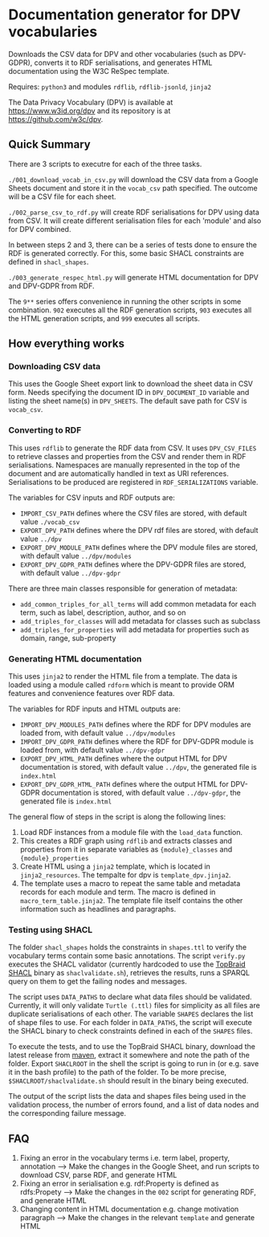 # Documentation generator for DPV vocabularies

Downloads the CSV data for DPV and other vocabularies (such as DPV-GDPR), converts it to RDF serialisations, and generates HTML documentation using the W3C ReSpec template.

Requires: `python3` and modules `rdflib`, `rdflib-jsonld`, `jinja2`

The Data Privacy Vocabulary (DPV) is available at https://www.w3id.org/dpv and its repository is at https://github.com/w3c/dpv. 

## Quick Summary

There are 3 scripts to executre for each of the three tasks.

`./001_download_vocab_in_csv.py` will download the CSV data from a Google Sheets document and store it in the `vocab_csv` path specified. The outcome will be a CSV file for each sheet.

`./002_parse_csv_to_rdf.py` will create RDF serialisations for DPV using data from CSV. It will create different serialisation files for each 'module' and also for DPV combined.

In between steps 2 and 3, there can be a series of tests done to ensure the RDF is generated correctly. For this, some basic SHACL constraints are defined in `shacl_shapes`.

`./003_generate_respec_html.py` will generate HTML documentation for DPV and DPV-GDPR from RDF.

The `9**` series offers convenience in running the other scripts in some combination. `902` executes all the RDF generation scripts, `903` executes all the HTML generation scripts, and `999` executes all scripts.
## How everything works

### Downloading CSV data

This uses the Google Sheet export link to download the sheet data in CSV form. Needs specifying the document ID in `DPV_DOCUMENT_ID` variable and listing the sheet name(s) in `DPV_SHEETS`. The default save path for CSV is `vocab_csv`.

### Converting to RDF

This uses `rdflib` to generate the RDF data from CSV. It uses `DPV_CSV_FILES` to retrieve classes and properties from the CSV and render them in RDF serialisations. Namespaces are manually represented in the top of the document and are automatically handled in text as URI references. Serialisations to be produced are registered in `RDF_SERIALIZATIONS` variable.

The variables for CSV inputs and RDF outputs are:

* `IMPORT_CSV_PATH` defines where the CSV files are stored, with default value `./vocab_csv`
* `EXPORT_DPV_PATH` defines where the DPV rdf files are stored, with default value `../dpv`
* `EXPORT_DPV_MODULE_PATH` defines where the DPV module files are stored, with default value `../dpv/modules`
* `EXPORT_DPV_GDPR_PATH`  defines where the DPV-GDPR files are stored, with default value `../dpv-gdpr`

There are three main classes responsible for generation of metadata:

* `add_common_triples_for_all_terms` will add common metadata for each term, such as label, description, author, and so on
* `add_triples_for_classes` will add metadata for classes such as subclass
* `add_triples_for_properties` will add metadata for properties such as domain, range, sub-property

### Generating HTML documentation

This uses `jinja2` to render the HTML file from a template. The data is loaded using a module called `rdform` which is meant to provide ORM features and convenience features over RDF data. 

The variables for RDF inputs and HTML outputs are:

* `IMPORT_DPV_MODULES_PATH` defines where the RDF for DPV modules are loaded from, with default value `../dpv/modules`
* `IMPORT_DPV_GDPR_PATH` defines where the RDF for DPV-GDPR module is loaded from,  with default value `../dpv-gdpr`
* `EXPORT_DPV_HTML_PATH` defines where the output HTML for DPV documentation is stored, with default value `../dpv`, the generated file is `index.html`
* `EXPORT_DPV_GDPR_HTML_PATH` defines where the output HTML for DPV-GDPR documentation is stored, with default value `../dpv-gdpr`, the generated file is `index.html`

The general flow of steps in the script is along the following lines:

1. Load RDF instances from a module file with the `load_data` function. 
2. This creates a RDF graph using `rdflib` and extracts classes and properties from it in separate variables as `{module}_classes` and `{module}_properties`
3. Create HTML using a `jinja2` template, which is located in `jinja2_resources`. The tempalte for dpv is `template_dpv.jinja2`.
4. The template uses a macro to repeat the same table and metadata records for each module and term. The macro is defined in `macro_term_table.jinja2`. The template file itself contains the other information such as headlines and paragraphs.

### Testing using SHACL

The folder `shacl_shapes` holds the constraints in `shapes.ttl` to verify the vocabulary terms contain some basic annotations. The script `verify.py` executes the SHACL validator (currently hardcoded to use the [TopBraid SHACL](https://github.com/TopQuadrant/shacl) binary as `shaclvalidate.sh`), retrieves the results, runs a SPARQL query on them to get the failing nodes and messages.

The script uses `DATA_PATHS` to declare what data files should be validated. Currently, it will only validate `Turtle (.ttl)` files for simplicity as all files are duplicate serialisations of each other. The variable `SHAPES` declares the list of shape files to use. For each folder in `DATA_PATHS`, the script will execute the SHACL binary to check constraints defined in each of the `SHAPES` files.

To execute the tests, and to use the TopBraid SHACL binary, download the latest release from [maven](https://repo1.maven.org/maven2/org/topbraid/shacl/), extract it somewhere and note the path of the folder. Export `SHACLROOT` in the shell the script is going to run in (or e.g. save it in the bash profile) to the path of the folder. To be more precise, `$SHACLROOT/shaclvalidate.sh` should result in the binary being executed. 

The output of the script lists the data and shapes files being used in the validation process, the number of errors found, and a list of data nodes and the corresponding failure message.

## FAQ

1. Fixing an error in the vocabulary terms i.e. term label, property, annotation --> Make the changes in the Google Sheet, and run scripts to download CSV, parse RDF, and generate HTML
2. Fixing an error in serialisation e.g. rdf:Property is defined as rdfs:Propety --> Make the changes in the `002` script for generating RDF, and generate HTML
3. Changing content in HTML documentation e.g. change motivation paragraph --> Make the changes in the relevant `template` and generate HTML